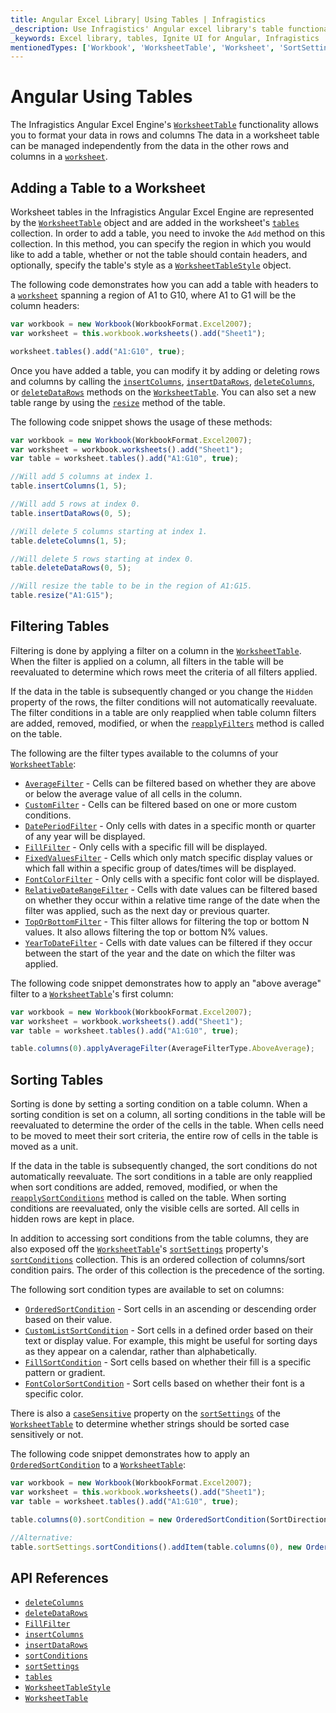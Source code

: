 ```yaml
---
title: Angular Excel Library| Using Tables | Infragistics
_description: Use Infragistics' Angular excel library's table functionality to format your data in rows and columns. View Ignite UI for Angular excel tutorials for more information!
_keywords: Excel library, tables, Ignite UI for Angular, Infragistics
mentionedTypes: ['Workbook', 'WorksheetTable', 'Worksheet', 'SortSettings']
---
```


# Angular Using Tables

The Infragistics Angular Excel Engine's [`WorksheetTable`]({environment:dvApiBaseUrl}/products/ignite-ui-angular/api/docs/typescript/latest/classes/igniteui_angular_excel.worksheettable.html) functionality allows you to format your data in rows and columns The data in a worksheet table can be managed independently from the data in the other rows and columns in a [`worksheet`]({environment:dvApiBaseUrl}/products/ignite-ui-angular/api/docs/typescript/latest/classes/igniteui_angular_excel.worksheettable.html#worksheet).

<!--## Angular Using Tables Example


`sample="/excel/excel-library/working-with-tables", height="500", alt="Angular Using Tables Example"`


-->

<div class="divider--half"></div>

## Adding a Table to a Worksheet

Worksheet tables in the Infragistics Angular Excel Engine are represented by the [`WorksheetTable`]({environment:dvApiBaseUrl}/products/ignite-ui-angular/api/docs/typescript/latest/classes/igniteui_angular_excel.worksheettable.html) object and are added in the worksheet's [`tables`]({environment:dvApiBaseUrl}/products/ignite-ui-angular/api/docs/typescript/latest/classes/igniteui_angular_excel.worksheet.html#tables) collection. In order to add a table, you need to invoke the `Add` method on this collection. In this method, you can specify the region in which you would like to add a table, whether or not the table should contain headers, and optionally, specify the table's style as a [`WorksheetTableStyle`]({environment:dvApiBaseUrl}/products/ignite-ui-angular/api/docs/typescript/latest/classes/igniteui_angular_excel.worksheettablestyle.html) object.

The following code demonstrates how you can add a table with headers to a [`worksheet`]({environment:dvApiBaseUrl}/products/ignite-ui-angular/api/docs/typescript/latest/classes/igniteui_angular_excel.worksheettable.html#worksheet) spanning a region of A1 to G10, where A1 to G1 will be the column headers:

```ts
var workbook = new Workbook(WorkbookFormat.Excel2007);
var worksheet = this.workbook.worksheets().add("Sheet1");

worksheet.tables().add("A1:G10", true);
```

Once you have added a table, you can modify it by adding or deleting rows and columns by calling the [`insertColumns`]({environment:dvApiBaseUrl}/products/ignite-ui-angular/api/docs/typescript/latest/classes/igniteui_angular_excel.worksheettable.html#insertColumns), [`insertDataRows`]({environment:dvApiBaseUrl}/products/ignite-ui-angular/api/docs/typescript/latest/classes/igniteui_angular_excel.worksheettable.html#insertDataRows), [`deleteColumns`]({environment:dvApiBaseUrl}/products/ignite-ui-angular/api/docs/typescript/latest/classes/igniteui_angular_excel.worksheettable.html#deleteColumns), or [`deleteDataRows`]({environment:dvApiBaseUrl}/products/ignite-ui-angular/api/docs/typescript/latest/classes/igniteui_angular_excel.worksheettable.html#deleteDataRows) methods on the [`WorksheetTable`]({environment:dvApiBaseUrl}/products/ignite-ui-angular/api/docs/typescript/latest/classes/igniteui_angular_excel.worksheettable.html). You can also set a new table range by using the [`resize`]({environment:dvApiBaseUrl}/products/ignite-ui-angular/api/docs/typescript/latest/classes/igniteui_angular_excel.worksheettable.html#resize) method of the table.

The following code snippet shows the usage of these methods:

```ts
var workbook = new Workbook(WorkbookFormat.Excel2007);
var worksheet = workbook.worksheets().add("Sheet1");
var table = worksheet.tables().add("A1:G10", true);

//Will add 5 columns at index 1.
table.insertColumns(1, 5);

//Will add 5 rows at index 0.
table.insertDataRows(0, 5);

//Will delete 5 columns starting at index 1.
table.deleteColumns(1, 5);

//Will delete 5 rows starting at index 0.
table.deleteDataRows(0, 5);

//Will resize the table to be in the region of A1:G15.
table.resize("A1:G15");
```

## Filtering Tables

Filtering is done by applying a filter on a column in the [`WorksheetTable`]({environment:dvApiBaseUrl}/products/ignite-ui-angular/api/docs/typescript/latest/classes/igniteui_angular_excel.worksheettable.html). When the filter is applied on a column, all filters in the table will be reevaluated to determine which rows meet the criteria of all filters applied.

If the data in the table is subsequently changed or you change the `Hidden` property of the rows, the filter conditions will not automatically reevaluate. The filter conditions in a table are only reapplied when table column filters are added, removed, modified, or when the [`reapplyFilters`]({environment:dvApiBaseUrl}/products/ignite-ui-angular/api/docs/typescript/latest/classes/igniteui_angular_excel.worksheettable.html#reapplyFilters) method is called on the table.

The following are the filter types available to the columns of your [`WorksheetTable`]({environment:dvApiBaseUrl}/products/ignite-ui-angular/api/docs/typescript/latest/classes/igniteui_angular_excel.worksheettable.html):

*   [`AverageFilter`]({environment:dvApiBaseUrl}/products/ignite-ui-angular/api/docs/typescript/latest/classes/igniteui_angular_excel.averagefilter.html) - Cells can be filtered based on whether they are above or below the average value of all cells in the column.
*   [`CustomFilter`]({environment:dvApiBaseUrl}/products/ignite-ui-angular/api/docs/typescript/latest/classes/igniteui_angular_excel.customfilter.html) - Cells can be filtered based on one or more custom conditions.
*   [`DatePeriodFilter`]({environment:dvApiBaseUrl}/products/ignite-ui-angular/api/docs/typescript/latest/classes/igniteui_angular_excel.dateperiodfilter.html) - Only cells with dates in a specific month or quarter of any year will be displayed.
*   [`FillFilter`]({environment:dvApiBaseUrl}/products/ignite-ui-angular/api/docs/typescript/latest/classes/igniteui_angular_excel.fillfilter.html) - Only cells with a specific fill will be displayed.
*   [`FixedValuesFilter`]({environment:dvApiBaseUrl}/products/ignite-ui-angular/api/docs/typescript/latest/classes/igniteui_angular_excel.fixedvaluesfilter.html) - Cells which only match specific display values or which fall within a specific group of dates/times will be displayed.
*   [`FontColorFilter`]({environment:dvApiBaseUrl}/products/ignite-ui-angular/api/docs/typescript/latest/classes/igniteui_angular_excel.fontcolorfilter.html) - Only cells with a specific font color will be displayed.
*   [`RelativeDateRangeFilter`]({environment:dvApiBaseUrl}/products/ignite-ui-angular/api/docs/typescript/latest/classes/igniteui_angular_excel.relativedaterangefilter.html) - Cells with date values can be filtered based on whether they occur within a relative time range of the date when the filter was applied, such as the next day or previous quarter.
*   [`TopOrBottomFilter`]({environment:dvApiBaseUrl}/products/ignite-ui-angular/api/docs/typescript/latest/classes/igniteui_angular_excel.toporbottomfilter.html) - This filter allows for filtering the top or bottom N values. It also allows filtering the top or bottom N% values.
*   [`YearToDateFilter`]({environment:dvApiBaseUrl}/products/ignite-ui-angular/api/docs/typescript/latest/classes/igniteui_angular_excel.yeartodatefilter.html) - Cells with date values can be filtered if they occur between the start of the year and the date on which the filter was applied.

The following code snippet demonstrates how to apply an "above average" filter to a [`WorksheetTable`]({environment:dvApiBaseUrl}/products/ignite-ui-angular/api/docs/typescript/latest/classes/igniteui_angular_excel.worksheettable.html)'s first column:

```ts
var workbook = new Workbook(WorkbookFormat.Excel2007);
var worksheet = workbook.worksheets().add("Sheet1");
var table = worksheet.tables().add("A1:G10", true);

table.columns(0).applyAverageFilter(AverageFilterType.AboveAverage);
```

## Sorting Tables

Sorting is done by setting a sorting condition on a table column. When a sorting condition is set on a column, all sorting conditions in the table will be reevaluated to determine the order of the cells in the table. When cells need to be moved to meet their sort criteria, the entire row of cells in the table is moved as a unit.

If the data in the table is subsequently changed, the sort conditions do not automatically reevaluate. The sort conditions in a table are only reapplied when sort conditions are added, removed, modified, or when the [`reapplySortConditions`]({environment:dvApiBaseUrl}/products/ignite-ui-angular/api/docs/typescript/latest/classes/igniteui_angular_excel.worksheettable.html#reapplySortConditions) method is called on the table. When sorting conditions are reevaluated, only the visible cells are sorted. All cells in hidden rows are kept in place.

In addition to accessing sort conditions from the table columns, they are also exposed off the [`WorksheetTable`]({environment:dvApiBaseUrl}/products/ignite-ui-angular/api/docs/typescript/latest/classes/igniteui_angular_excel.worksheettable.html)'s [`sortSettings`]({environment:dvApiBaseUrl}/products/ignite-ui-angular/api/docs/typescript/latest/classes/igniteui_angular_excel.worksheettable.html#sortSettings) property's [`sortConditions`]({environment:dvApiBaseUrl}/products/ignite-ui-angular/api/docs/typescript/latest/classes/igniteui_angular_excel.sortsettings\`1.html#sortConditions) collection. This is an ordered collection of columns/sort condition pairs. The order of this collection is the precedence of the sorting.

The following sort condition types are available to set on columns:

*   [`OrderedSortCondition`]({environment:dvApiBaseUrl}/products/ignite-ui-angular/api/docs/typescript/latest/classes/igniteui_angular_excel.orderedsortcondition.html) - Sort cells in an ascending or descending order based on their value.
*   [`CustomListSortCondition`]({environment:dvApiBaseUrl}/products/ignite-ui-angular/api/docs/typescript/latest/classes/igniteui_angular_excel.customlistsortcondition.html) - Sort cells in a defined order based on their text or display value. For example, this might be useful for sorting days as they appear on a calendar, rather than alphabetically.
*   [`FillSortCondition`]({environment:dvApiBaseUrl}/products/ignite-ui-angular/api/docs/typescript/latest/classes/igniteui_angular_excel.fillsortcondition.html) - Sort cells based on whether their fill is a specific pattern or gradient.
*   [`FontColorSortCondition`]({environment:dvApiBaseUrl}/products/ignite-ui-angular/api/docs/typescript/latest/classes/igniteui_angular_excel.fontcolorsortcondition.html) - Sort cells based on whether their font is a specific color.

There is also a [`caseSensitive`]({environment:dvApiBaseUrl}/products/ignite-ui-angular/api/docs/typescript/latest/classes/igniteui_angular_excel.sortsettings\`1.html#caseSensitive) property on the [`sortSettings`]({environment:dvApiBaseUrl}/products/ignite-ui-angular/api/docs/typescript/latest/classes/igniteui_angular_excel.worksheettable.html#sortSettings) of the [`WorksheetTable`]({environment:dvApiBaseUrl}/products/ignite-ui-angular/api/docs/typescript/latest/classes/igniteui_angular_excel.worksheettable.html) to determine whether strings should be sorted case sensitively or not.

The following code snippet demonstrates how to apply an [`OrderedSortCondition`]({environment:dvApiBaseUrl}/products/ignite-ui-angular/api/docs/typescript/latest/classes/igniteui_angular_excel.orderedsortcondition.html) to a [`WorksheetTable`]({environment:dvApiBaseUrl}/products/ignite-ui-angular/api/docs/typescript/latest/classes/igniteui_angular_excel.worksheettable.html):

```ts
var workbook = new Workbook(WorkbookFormat.Excel2007);
var worksheet = this.workbook.worksheets().add("Sheet1");
var table = worksheet.tables().add("A1:G10", true);

table.columns(0).sortCondition = new OrderedSortCondition(SortDirection.Ascending);

//Alternative:
table.sortSettings.sortConditions().addItem(table.columns(0), new OrderedSortCondition(SortDirection.Ascending));
```

## API References

*   [`deleteColumns`]({environment:dvApiBaseUrl}/products/ignite-ui-angular/api/docs/typescript/latest/classes/igniteui_angular_excel.worksheettable.html#deleteColumns)
*   [`deleteDataRows`]({environment:dvApiBaseUrl}/products/ignite-ui-angular/api/docs/typescript/latest/classes/igniteui_angular_excel.worksheettable.html#deleteDataRows)
*   [`FillFilter`]({environment:dvApiBaseUrl}/products/ignite-ui-angular/api/docs/typescript/latest/classes/igniteui_angular_excel.fillfilter.html)
*   [`insertColumns`]({environment:dvApiBaseUrl}/products/ignite-ui-angular/api/docs/typescript/latest/classes/igniteui_angular_excel.worksheettable.html#insertColumns)
*   [`insertDataRows`]({environment:dvApiBaseUrl}/products/ignite-ui-angular/api/docs/typescript/latest/classes/igniteui_angular_excel.worksheettable.html#insertDataRows)
*   [`sortConditions`]({environment:dvApiBaseUrl}/products/ignite-ui-angular/api/docs/typescript/latest/classes/igniteui_angular_excel.sortsettings\`1.html#sortConditions)
*   [`sortSettings`]({environment:dvApiBaseUrl}/products/ignite-ui-angular/api/docs/typescript/latest/classes/igniteui_angular_excel.worksheettable.html#sortSettings)
*   [`tables`]({environment:dvApiBaseUrl}/products/ignite-ui-angular/api/docs/typescript/latest/classes/igniteui_angular_excel.worksheet.html#tables)
*   [`WorksheetTableStyle`]({environment:dvApiBaseUrl}/products/ignite-ui-angular/api/docs/typescript/latest/classes/igniteui_angular_excel.worksheettablestyle.html)
*   [`WorksheetTable`]({environment:dvApiBaseUrl}/products/ignite-ui-angular/api/docs/typescript/latest/classes/igniteui_angular_excel.worksheettable.html)
